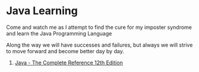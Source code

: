 # Java Learning

Come and watch me as I attempt to find the cure for my imposter syndrome and learn the Java Programming Language

Along the way we will have successes and failures, but always we will strive to move forward and become better day by day.

1. [Java - The Complete Reference 12th Edition](./Java%20-%20The%20Complete%20Reference%2012th/)
